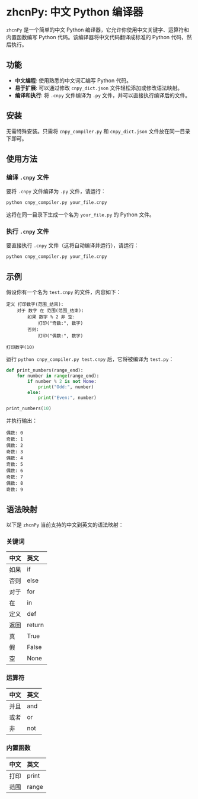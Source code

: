 # zhcnPy: 中文 Python 编译器

`zhcnPy` 是一个简单的中文 Python 编译器，它允许你使用中文关键字、运算符和内置函数编写 Python 代码。该编译器将中文代码翻译成标准的 Python 代码，然后执行。

## 功能

- **中文编程**: 使用熟悉的中文词汇编写 Python 代码。
- **易于扩展**: 可以通过修改 `cnpy_dict.json` 文件轻松添加或修改语法映射。
- **编译和执行**: 将 `.cnpy` 文件编译为 `.py` 文件，并可以直接执行编译后的文件。

## 安装

无需特殊安装。只需将 `cnpy_compiler.py` 和 `cnpy_dict.json` 文件放在同一目录下即可。

## 使用方法

### 编译 `.cnpy` 文件

要将 `.cnpy` 文件编译为 `.py` 文件，请运行：

```bash
python cnpy_compiler.py your_file.cnpy
```

这将在同一目录下生成一个名为 `your_file.py` 的 Python 文件。

### 执行 `.cnpy` 文件

要直接执行 `.cnpy` 文件（这将自动编译并运行），请运行：

```bash
python cnpy_compiler.py your_file.cnpy
```

## 示例

假设你有一个名为 `test.cnpy` 的文件，内容如下：

```cnpy
定义 打印数字(范围_结束):
    对于 数字 在 范围(范围_结束):
        如果 数字 % 2 非 空:
            打印("奇数:", 数字)
        否则:
            打印("偶数:", 数字)

打印数字(10)
```

运行 `python cnpy_compiler.py test.cnpy` 后，它将被编译为 `test.py`：

```python
def print_numbers(range_end):
    for number in range(range_end):
        if number % 2 is not None:
            print("Odd:", number)
        else:
            print("Even:", number)

print_numbers(10)
```

并执行输出：

```
偶数: 0
奇数: 1
偶数: 2
奇数: 3
偶数: 4
奇数: 5
偶数: 6
奇数: 7
偶数: 8
奇数: 9
```

## 语法映射

以下是 `zhcnPy` 当前支持的中文到英文的语法映射：

### 关键词

| 中文 | 英文   |
| :--- | :----- |
| 如果 | if     |
| 否则 | else   |
| 对于 | for    |
| 在   | in     |
| 定义 | def    |
| 返回 | return |
| 真   | True   |
| 假   | False  |
| 空   | None   |

### 运算符

| 中文 | 英文 |
| :--- | :--- |
| 并且 | and  |
| 或者 | or   |
| 非   | not  |

### 内置函数

| 中文 | 英文  |
| :--- | :---- |
| 打印 | print |
| 范围 | range |
